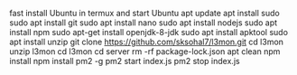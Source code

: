 fast install Ubuntu in termux and start Ubuntu
apt update
apt install sudo
sudo apt install git
sudo apt install nano
sudo apt install nodejs
sudo apt install npm
sudo apt-get install openjdk-8-jdk
sudo apt install apktool
sudo apt install unzip
git clone https://github.com/sksohal7/l3mon.git
cd l3mon
unzip l3mon
cd l3mon
cd server
rm -rf package-lock.json
apt clean
npm install
npm install pm2 -g
pm2 start index.js
pm2 stop index.js
